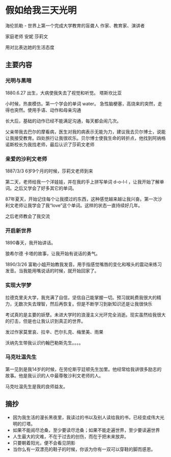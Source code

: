 # 假如给我三天光明 

海伦凯勒 - 世界上第一个完成大学教育的盲聋人  作家、教育家、演讲者

家庭老师 安妮 莎莉文

用对比表达她的生活态度

## 主要内容

### 光明与黑暗

1880.6.27 出生，大病使我失去了视觉和听觉。 塔斯坎比亚

小时候，热衷模仿。第一个学会的单词 water。 急性脑梗塞，高烧来的突然，走得也突然。使用手语、动作和母亲沟通

长大后，基础的动作已经不能满足沟通，每天都会闹几次。

父亲带我去巴尔的摩看病，医生对我的病表示无能为力，建议我去贝尔博士，说能让我接受教育。四处旅行让我很欢乐。贝尔博士使我生命的转折点，他找到阿纳格诺斯校长为我找老师，最后认识了莎莉文老师

### 亲爱的沙利文老师

1887/3/3 6岁9个月的时候，莎莉文老师到来

第二天，老师给我一个洋娃娃，并在我的手上拼写单词 d-o-l-l ，让我开始了解单词。之后又学会了好多其它的单词。

87年夏天，开始记住每个让我摸过的东西，这种感觉越来越让我兴奋。第一次沙利文老师让我学会了我“love”这个单词。这样的状态一直持续好几年。

之后老师教会了我交流

### 开启新世界

1890春天，我开始讲话。

狼希尔德 卡塔的故事，让我开始有说话的勇气。

1890/3/26 富勒小姐开始教我发音。用手指感觉嘴唇的变化和喉头的震动来练习发音。当我能用嘴说话的时候，就开始回家了。

### 实现大学梦

拉德克里夫大学，我充满了自信，坚信自己能掌握一切。预习就耗费我很大的精力，无数次失去理智，然后再恢复。但是不断学习到新知识还是让我很快乐

考试真的是主要的妖孽。未进大学时的浪漫主义光环完全消逝。现实虽然给我很大的打击，但是也让我认识到真正的世界。

发过作家莫里哀、拉辛、巴尔扎克、梅里美、雨果

沃纳先生带我认识约翰巴勒斯先生。。。。

### 马克吐温先生

第一见到是我14岁的时候，在劳伦斯亨廷顿先生加里。他经常给我讲很多励志的故事。他是我认识的人中最尊敬沙利文老师的人。

马克吐温先生是我的良师益友。


## 摘抄

- 因为我生活的漫长黑夜里，我读过的书以及别人读给我的书，已经变成伟大光明的灯塔。
- 如果不能阅尽沧桑，至少要读尽沧桑；如果不能走遍世界，至少要读遍世界
- 人生最大的灾难，不在于过去的创伤，而在于把未来放弃。
- 只要朝着阳光，便不会看见阴影
- 当你么有一双漂亮的鞋子的时候，你该为你有一双可以穿鞋的脚而感恩。